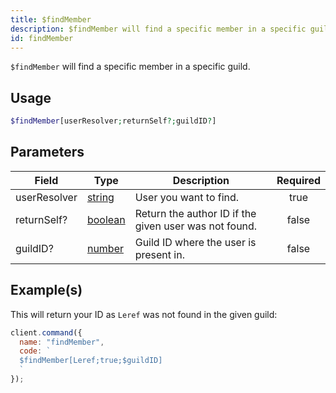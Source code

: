 ```yaml
---
title: $findMember
description: $findMember will find a specific member in a specific guild by their name.
id: findMember
---
```


`$findMember` will find a specific member in a specific guild.

## Usage

```php
$findMember[userResolver;returnSelf?;guildID?]
```

## Parameters

| Field        | Type                                                                                                | Description                                           | Required |
| ------------ | --------------------------------------------------------------------------------------------------- | ----------------------------------------------------- | :------: |
| userResolver | [string](https://developer.mozilla.org/en-US/docs/Web/JavaScript/Reference/Global_Objects/String)   | User you want to find.                                |   true   |
| returnSelf?  | [boolean](https://developer.mozilla.org/en-US/docs/Web/JavaScript/Reference/Global_Objects/Boolean) | Return the author ID if the given user was not found. |  false   |
| guildID?     | [number](https://developer.mozilla.org/en-US/docs/Web/JavaScript/Reference/Global_Objects/Number)   | Guild ID where the user is present in.                |  false   |

## Example(s)

This will return your ID as `Leref` was not found in the given guild:

```javascript
client.command({
  name: "findMember",
  code: `
  $findMember[Leref;true;$guildID]
  `
});
```
